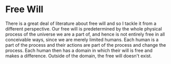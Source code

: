 # Free Will

There is a great deal of literature about free will and so I tackle it from a different perspective. Our free will is predetermined by the whole physical process of the universe we are a part of, and hence is not entirely free in all conceivable ways, since we are merely limited humans. Each human is a part of the process and their actions are part of the process and change the process. Each human then has a domain in which their will is free and makes a difference. Outside of the domain, the free will doesn't exist.


